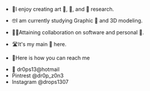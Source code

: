 * 👀I enjoy creating art 🎨, 🥾, and 🧫 research.
- 🤓I am currently studying Graphic 🎨 and 3D modeling.
* 🤜🤛Attaining collaboration on software and personal 🧭.
- 🛣️It's my main 🥅 here.
* 🤗Here is how you can reach me
- 📨 dr0ps13@hotmail
- Pintrest @dr0p_z0n3
- Instagram @drops1307
